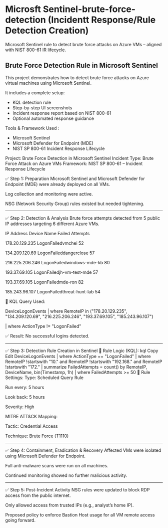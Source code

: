#  Microsft Sentinel-brute-force-detection (Incidentt Response/Rule Detection Creation)
Microsoft Sentinel rule to detect brute force attacks on Azure VMs – aligned with NIST 800-61 IR lifecycle.


## Brute Force Detection Rule in Microsoft Sentinel

This project demonstrates how to detect brute force attacks on Azure virtual machines using Microsoft Sentinel.

It includes a complete setup:
- KQL detection rule
- Step-by-step UI screenshots
- Incident response report based on NIST 800-61
- Optional automated response guidance


Tools & Framework Used :

- Microsoft Sentinel
- Microsoft Defender for Endpoint (MDE)
- NIST SP 800-61 Incident Response Lifecycle


 Project: Brute Force Detection in Microsoft Sentinel
Incident Type: Brute Force Attack on Azure VMs
Framework: NIST SP 800-61 – Incident Response Lifecycle

✅ Step 1: Preparation
Microsoft Sentinel and Microsoft Defender for Endpoint (MDE) were already deployed on all VMs.

Log collection and monitoring were active.

NSG (Network Security Group) rules existed but needed tightening.



__________________________________________________________________________________________________


✅ Step 2: Detection & Analysis
Brute force attempts detected from 5 public IP addresses targeting 6 different Azure VMs.

IP Address	Device Name	Failed Attempts

178.20.129.235	LogonFailedvmchei	52

134.209.120.69	LogonFaileddangerclose	57

216.225.206.246	LogonFailedwindows-mde-kb	80

193.37.69.105	LogonFailedjh-vm-test-mde	57

193.37.69.105	LogonFailedmde-ron	82

185.243.96.107	LogonFailedthreat-hunt-lab	54


🔎 KQL Query Used:

DeviceLogonEvents
| where RemoteIP in ("178.20.129.235", "134.209.120.69", "216.225.206.246", "193.37.69.105", "185.243.96.107")


| where ActionType != "LogonFailed"

✅ Result: No successful logins detected.



_________________________________________________________________________________________________________




✅ Step 3: Detection Rule Creation in Sentinel
🎯 Rule Logic (KQL):
kql
Copy
Edit
DeviceLogonEvents
| where ActionType == "LogonFailed"
| where RemoteIP !startswith "10." and RemoteIP !startswith "192.168." and RemoteIP !startswith "172."
| summarize FailedAttempts = count() by RemoteIP, DeviceName, bin(Timestamp, 1h)
| where FailedAttempts >= 50
📌 Rule Settings:
Type: Scheduled Query Rule

Run every: 5 hours

Look back: 5 hours

Severity: High

MITRE ATT&CK Mapping:

Tactic: Credential Access

Technique: Brute Force (T1110)



_________________________________________________________________________________________________________

✅ Step 4: Containment, Eradication & Recovery
Affected VMs were isolated using Microsoft Defender for Endpoint.

Full anti-malware scans were run on all machines.

Continued monitoring showed no further malicious activity.

__________________________________________________________________________________________________________

✅ Step 5: Post-Incident Activity
NSG rules were updated to block RDP access from the public internet.

Only allowed access from trusted IPs (e.g., analyst’s home IP).

Proposed policy to enforce Bastion Host usage for all VM remote access going forward.

